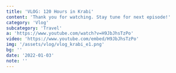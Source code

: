 ```yaml
---
title: 'VLOG: 120 Hours in Krabi'
content: 'Thank you for watching. Stay tune for next episode!'
category: 'Vlog'
subcategory: 'Travel'
a: 'https://www.youtube.com/watch?v=H9JbJhsTzPo'
video: 'https://www.youtube.com/embed/H9JbJhsTzPo'
img: '/assets/vlog/vlog_krabi_e1.png'
bg: ''
date: '2022-01-03'
note: ''
---
```


